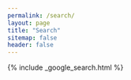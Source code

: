 ```yaml
---
permalink: /search/
layout: page
title: "Search"
sitemap: false
header: false
---
```


{% include _google_search.html %}
